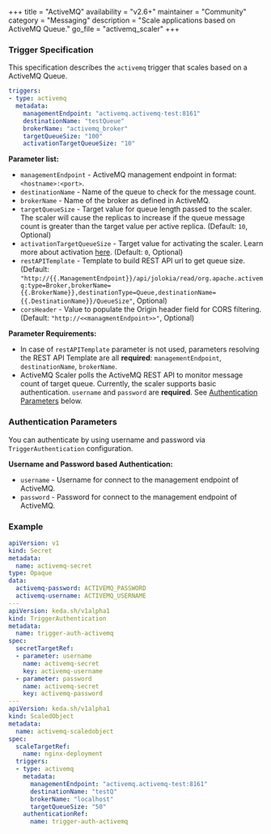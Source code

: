 +++
title = "ActiveMQ"
availability = "v2.6+"
maintainer = "Community"
category = "Messaging"
description = "Scale applications based on ActiveMQ Queue."
go_file = "activemq_scaler"
+++

### Trigger Specification

This specification describes the `activemq` trigger that scales based on a ActiveMQ Queue.

```yaml
triggers:
- type: activemq
  metadata:
    managementEndpoint: "activemq.activemq-test:8161"
    destinationName: "testQueue"
    brokerName: "activemq_broker"
    targetQueueSize: "100"
    activationTargetQueueSize: "10"
```

**Parameter list:**

- `managementEndpoint` - ActiveMQ management endpoint in format: `<hostname>:<port>`.
- `destinationName` - Name of the queue to check for the message count.
- `brokerName` - Name of the broker as defined in ActiveMQ.
- `targetQueueSize` - Target value for queue length passed to the scaler. The scaler will cause the replicas to increase if the queue message count is greater than the target value per active replica. (Default: `10`, Optional)
- `activationTargetQueueSize` - Target value for activating the scaler. Learn more about activation [here](./../concepts/scaling-deployments.md#activating-and-scaling-thresholds). (Default: `0`, Optional)
- `restAPITemplate` - Template to build REST API url to get queue size. (Default: `"http://{{.ManagementEndpoint}}/api/jolokia/read/org.apache.activemq:type=Broker,brokerName={{.BrokerName}},destinationType=Queue,destinationName={{.DestinationName}}/QueueSize"`, Optional)
- `corsHeader` - Value to populate the Origin header field for CORS filtering. (Default: `"http://<<managmentEndpoint>>"`, Optional)

**Parameter Requirements:**

- In case of `restAPITemplate` parameter is not used, parameters resolving the REST API Template are all **required**: `managementEndpoint`, `destinationName`, `brokerName`.
- ActiveMQ Scaler polls the ActiveMQ REST API to monitor message count of target queue. Currently, the scaler supports basic authentication. `username` and `password` are **required**. See [Authentication Parameters](#authentication-parameters) below.

### Authentication Parameters

You can authenticate by using username and password via `TriggerAuthentication` configuration.

**Username and Password based Authentication:**

- `username` - Username for connect to the management endpoint of ActiveMQ.
- `password` - Password for connect to the management endpoint of ActiveMQ.

### Example

```yaml
apiVersion: v1
kind: Secret
metadata:
  name: activemq-secret
type: Opaque
data:
  activemq-password: ACTIVEMQ_PASSWORD
  activemq-username: ACTIVEMQ_USERNAME
---
apiVersion: keda.sh/v1alpha1
kind: TriggerAuthentication
metadata:
  name: trigger-auth-activemq
spec:
  secretTargetRef:
  - parameter: username
    name: activemq-secret
    key: activemq-username
  - parameter: password
    name: activemq-secret
    key: activemq-password
---
apiVersion: keda.sh/v1alpha1
kind: ScaledObject
metadata:
  name: activemq-scaledobject
spec:
  scaleTargetRef:
    name: nginx-deployment
  triggers:
  - type: activemq
    metadata:
      managementEndpoint: "activemq.activemq-test:8161"
      destinationName: "testQ"
      brokerName: "localhost"
      targetQueueSize: "50"
    authenticationRef:
      name: trigger-auth-activemq
```
